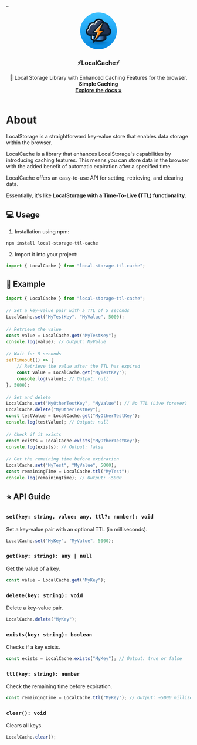 \_<br />

<div align="center">
  <a >
    <img src="./git/logo.jpg" alt="Logo" width="100" height="100" style="border-radius: 100%">
  </a>

  <h3 align="center">⚡LocalCache⚡</h3>

  <p align="center">
    🤖 Local Storage Library with Enhanced Caching Features for the browser. 
    <br><b>Simple Caching</b>
    <br />
    <a href="https://github.com//Samuel-Hinchliffe/LocalCache"><strong>Explore the docs »</strong></a>
    <br />
    <br />
  </p>
</div>

# About

LocalStorage is a straightforward key-value store that enables data storage within the browser.

LocalCache is a library that enhances LocalStorage's capabilities by introducing caching features. This means you can store data in the browser with the added benefit of automatic expiration after a specified time.

LocalCache offers an easy-to-use API for setting, retrieving, and clearing data.

Essentially, it's like **LocalStorage with a Time-To-Live (TTL) functionality**.

## 💻 Usage

1. Installation using npm:

```bash
npm install local-storage-ttl-cache
```

2. Import it into your project:

```javascript
import { LocalCache } from "local-storage-ttl-cache";
```

## 🤖 Example

```javascript
import { LocalCache } from "local-storage-ttl-cache";

// Set a key-value pair with a TTL of 5 seconds
LocalCache.set("MyTestKey", "MyValue", 5000);

// Retrieve the value
const value = LocalCache.get("MyTestKey");
console.log(value); // Output: MyValue

// Wait for 5 seconds
setTimeout(() => {
	// Retrieve the value after the TTL has expired
	const value = LocalCache.get("MyTestKey");
	console.log(value); // Output: null
}, 5000);

// Set and delete
LocalCache.set("MyOtherTestKey", "MyValue"); // No TTL (Live forever)
LocalCache.delete("MyOtherTestKey");
const testValue = LocalCache.get("MyOtherTestKey");
console.log(testValue); // Output: null

// Check if it exists
const exists = LocalCache.exists("MyOtherTestKey");
console.log(exists); // Output: false

// Get the remaining time before expiration
LocalCache.set("MyTest", "MyValue", 5000);
const remainingTime = LocalCache.ttl("MyTest");
console.log(remainingTime); // Output: ~5000
```

## ⭐ API Guide

### `set(key: string, value: any, ttl?: number): void`

Set a key-value pair with an optional TTL (in milliseconds).

```javascript
LocalCache.set("MyKey", "MyValue", 5000);
```

### `get(key: string): any | null`

Get the value of a key.

```javascript
const value = LocalCache.get("MyKey");
```

### `delete(key: string): void`

Delete a key-value pair.

```javascript
LocalCache.delete("MyKey");
```

### `exists(key: string): boolean`

Checks if a key exists.

```javascript
const exists = LocalCache.exists("MyKey"); // Output: true or false
```

### `ttl(key: string): number`

Check the remaining time before expiration.

```javascript
const remainingTime = LocalCache.ttl("MyKey"); // Output: ~5000 milliseconds or -1 if the key does not exist
```

### `clear(): void`

Clears all keys.

```javascript
LocalCache.clear();
```
